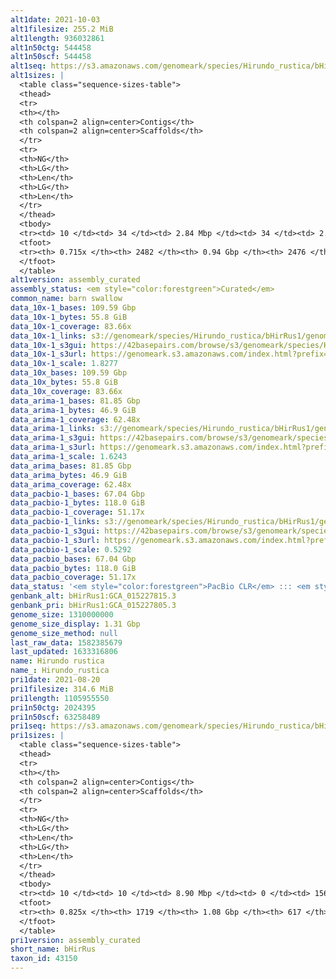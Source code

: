 ```yaml
---
alt1date: 2021-10-03
alt1filesize: 255.2 MiB
alt1length: 936032861
alt1n50ctg: 544458
alt1n50scf: 544458
alt1seq: https://s3.amazonaws.com/genomeark/species/Hirundo_rustica/bHirRus1/assembly_curated/bHirRus1.alt.cur.20211003.fasta.gz
alt1sizes: |
  <table class="sequence-sizes-table">
  <thead>
  <tr>
  <th></th>
  <th colspan=2 align=center>Contigs</th>
  <th colspan=2 align=center>Scaffolds</th>
  </tr>
  <tr>
  <th>NG</th>
  <th>LG</th>
  <th>Len</th>
  <th>LG</th>
  <th>Len</th>
  </tr>
  </thead>
  <tbody>
  <tr><td> 10 </td><td> 34 </td><td> 2.84 Mbp </td><td> 34 </td><td> 2.84 Mbp </td></tr>  <tr><td> 20 </td><td> 93 </td><td> 1.78 Mbp </td><td> 93 </td><td> 1.78 Mbp </td></tr>  <tr><td> 30 </td><td> 183 </td><td> 1.19 Mbp </td><td> 183 </td><td> 1.19 Mbp </td></tr>  <tr><td> 40 </td><td> 312 </td><td> 0.84 Mbp </td><td> 312 </td><td> 0.84 Mbp </td></tr>  <tr style="background-color:#cccccc;"><td> 50 </td><td> 507 </td><td> 0.54 Mbp </td><td> 507 </td><td> 0.54 Mbp </td></tr>  <tr><td> 60 </td><td> 838 </td><td> 280.63 Kbp </td><td> 838 </td><td> 280.63 Kbp </td></tr>  <tr><td> 70 </td><td> 1851 </td><td> 52.09 Kbp </td><td> 1850 </td><td> 52.42 Kbp </td></tr>  <tr><td> 80 </td><td> 0 </td><td>  </td><td> 0 </td><td>  </td></tr>  <tr><td> 90 </td><td> 0 </td><td>  </td><td> 0 </td><td>  </td></tr>  <tr><td> 100 </td><td> 0 </td><td>  </td><td> 0 </td><td>  </td></tr>  </tbody>
  <tfoot>
  <tr><th> 0.715x </th><th> 2482 </th><th> 0.94 Gbp </th><th> 2476 </th><th> 0.94 Gbp </th></tr>
  </tfoot>
  </table>
alt1version: assembly_curated
assembly_status: <em style="color:forestgreen">Curated</em>
common_name: barn swallow
data_10x-1_bases: 109.59 Gbp
data_10x-1_bytes: 55.8 GiB
data_10x-1_coverage: 83.66x
data_10x-1_links: s3://genomeark/species/Hirundo_rustica/bHirRus1/genomic_data/10x/<br>
data_10x-1_s3gui: https://42basepairs.com/browse/s3/genomeark/species/Hirundo_rustica/bHirRus1/genomic_data/10x/
data_10x-1_s3url: https://genomeark.s3.amazonaws.com/index.html?prefix=species/Hirundo_rustica/bHirRus1/genomic_data/10x/
data_10x-1_scale: 1.8277
data_10x_bases: 109.59 Gbp
data_10x_bytes: 55.8 GiB
data_10x_coverage: 83.66x
data_arima-1_bases: 81.85 Gbp
data_arima-1_bytes: 46.9 GiB
data_arima-1_coverage: 62.48x
data_arima-1_links: s3://genomeark/species/Hirundo_rustica/bHirRus1/genomic_data/arima/<br>
data_arima-1_s3gui: https://42basepairs.com/browse/s3/genomeark/species/Hirundo_rustica/bHirRus1/genomic_data/arima/
data_arima-1_s3url: https://genomeark.s3.amazonaws.com/index.html?prefix=species/Hirundo_rustica/bHirRus1/genomic_data/arima/
data_arima-1_scale: 1.6243
data_arima_bases: 81.85 Gbp
data_arima_bytes: 46.9 GiB
data_arima_coverage: 62.48x
data_pacbio-1_bases: 67.04 Gbp
data_pacbio-1_bytes: 118.0 GiB
data_pacbio-1_coverage: 51.17x
data_pacbio-1_links: s3://genomeark/species/Hirundo_rustica/bHirRus1/genomic_data/pacbio/<br>
data_pacbio-1_s3gui: https://42basepairs.com/browse/s3/genomeark/species/Hirundo_rustica/bHirRus1/genomic_data/pacbio/
data_pacbio-1_s3url: https://genomeark.s3.amazonaws.com/index.html?prefix=species/Hirundo_rustica/bHirRus1/genomic_data/pacbio/
data_pacbio-1_scale: 0.5292
data_pacbio_bases: 67.04 Gbp
data_pacbio_bytes: 118.0 GiB
data_pacbio_coverage: 51.17x
data_status: '<em style="color:forestgreen">PacBio CLR</em> ::: <em style="color:forestgreen">10x</em> ::: <em style="color:forestgreen">Arima</em>'
genbank_alt: bHirRus1:GCA_015227815.3
genbank_pri: bHirRus1:GCA_015227805.3
genome_size: 1310000000
genome_size_display: 1.31 Gbp
genome_size_method: null
last_raw_data: 1582385679
last_updated: 1633316806
name: Hirundo rustica
name_: Hirundo_rustica
pri1date: 2021-08-20
pri1filesize: 314.6 MiB
pri1length: 1105955550
pri1n50ctg: 2024395
pri1n50scf: 63258489
pri1seq: https://s3.amazonaws.com/genomeark/species/Hirundo_rustica/bHirRus1/assembly_curated/bHirRus1.pri.cur.20210820.fasta.gz
pri1sizes: |
  <table class="sequence-sizes-table">
  <thead>
  <tr>
  <th></th>
  <th colspan=2 align=center>Contigs</th>
  <th colspan=2 align=center>Scaffolds</th>
  </tr>
  <tr>
  <th>NG</th>
  <th>LG</th>
  <th>Len</th>
  <th>LG</th>
  <th>Len</th>
  </tr>
  </thead>
  <tbody>
  <tr><td> 10 </td><td> 10 </td><td> 8.90 Mbp </td><td> 0 </td><td> 156.04 Mbp </td></tr>  <tr><td> 20 </td><td> 28 </td><td> 6.24 Mbp </td><td> 1 </td><td> 119.02 Mbp </td></tr>  <tr><td> 30 </td><td> 55 </td><td> 4.02 Mbp </td><td> 3 </td><td> 90.13 Mbp </td></tr>  <tr><td> 40 </td><td> 94 </td><td> 2.89 Mbp </td><td> 4 </td><td> 76.19 Mbp </td></tr>  <tr style="background-color:#cccccc;"><td> 50 </td><td> 147 </td><td style="background-color:#88ff88;"> 2.02 Mbp </td><td> 6 </td><td style="background-color:#88ff88;"> 63.26 Mbp </td></tr>  <tr><td> 60 </td><td> 228 </td><td> 1.29 Mbp </td><td> 9 </td><td> 31.70 Mbp </td></tr>  <tr><td> 70 </td><td> 375 </td><td> 0.61 Mbp </td><td> 14 </td><td> 20.27 Mbp </td></tr>  <tr><td> 80 </td><td> 814 </td><td> 111.01 Kbp </td><td> 25 </td><td> 6.84 Mbp </td></tr>  <tr><td> 90 </td><td> 0 </td><td>  </td><td> 0 </td><td>  </td></tr>  <tr><td> 100 </td><td> 0 </td><td>  </td><td> 0 </td><td>  </td></tr>  </tbody>
  <tfoot>
  <tr><th> 0.825x </th><th> 1719 </th><th> 1.08 Gbp </th><th> 617 </th><th> 1.11 Gbp </th></tr>
  </tfoot>
  </table>
pri1version: assembly_curated
short_name: bHirRus
taxon_id: 43150
---
```

